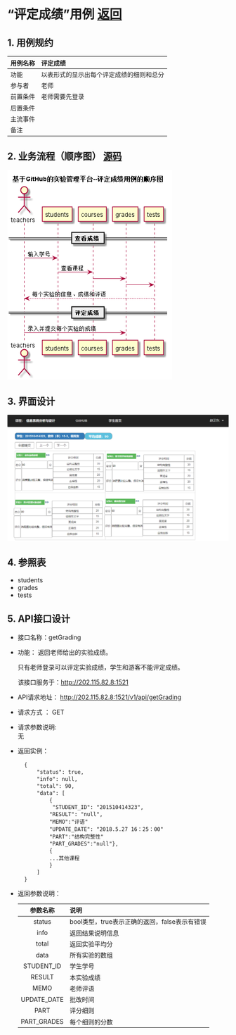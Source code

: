 # “评定成绩”用例 [返回](./README.md)
## 1. 用例规约


|用例名称|评定成绩|
|-------|:-------------|
|功能|以表形式的显示出每个评定成绩的细则和总分|
|参与者|老师|
|前置条件|老师需要先登录|
|后置条件| |
|主流事件| |
|备注| |

## 2. 业务流程（顺序图） [源码](./src/sequence评定成绩.puml)
![sequence3](./sequence评定成绩.png) 

## 3. 界面设计
![give_grades](./give_grades.png) 

## 4. 参照表

- students
- grades
- tests

## 5. API接口设计

- 接口名称：getGrading
    
- 功能：
    返回老师给出的实验成绩。   
    
   只有老师登录可以评定实验成绩，学生和游客不能评定成绩。
    
    该接口服务于：http://202.115.82.8:1521
    
- API请求地址： 
    http://202.115.82.8:1521/v1/api/getGrading

- 请求方式 ：
    GET  

- 请求参数说明:        
    无
    
- 返回实例：

        {
            "status": true,
            "info": null, 
            "total": 90,         
            "data": [
                {
                 "STUDENT_ID": "201510414323", 
                "RESULT": "null", 
                "MEMO":"评语"
                "UPDATE_DATE": "2018.5.27 16：25：00"
                "PART":"结构完整性"
                "PART_GRADES":"null"}, 
                {
                ...其他课程
                }
            ] 
        }
  
- 返回参数说明：    
 
  |参数名称|说明|
  |:---------:|:--------------------------------------------------------|      
  |status|bool类型，true表示正确的返回，false表示有错误|
  |info|返回结果说明信息|
  |total|返回实验平均分|
  |data|所有实验的数组|
  |STUDENT_ID|学生学号|
  |RESULT|本实验成绩|
  |MEMO|老师评语|
  |UPDATE_DATE|批改时间|
  |PART|评分细则|
  |PART_GRADES|每个细则的分数|
